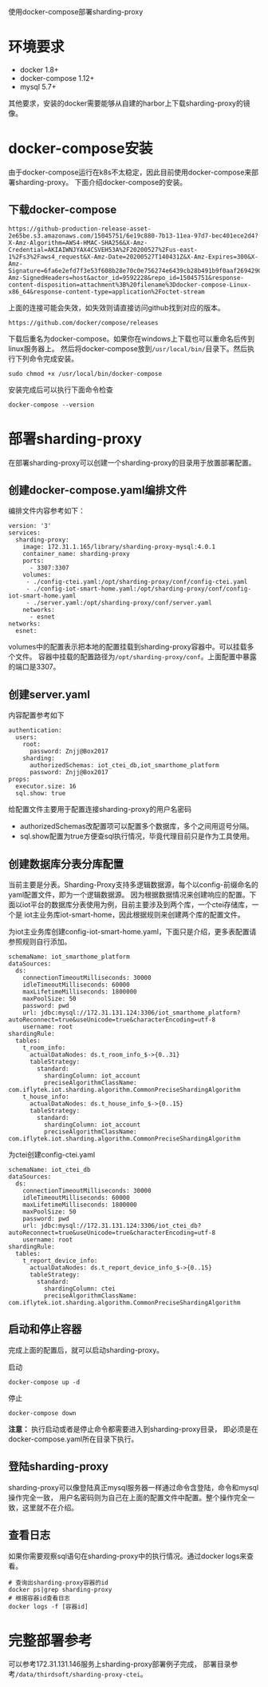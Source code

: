使用docker-compose部署sharding-proxy

# 环境要求
- docker 1.8+
- docker-compose 1.12+
- mysql 5.7+

其他要求，安装的docker需要能够从自建的harbor上下载sharding-proxy的镜像。
# docker-compose安装
由于docker-compose运行在k8s不太稳定，因此目前使用docker-compose来部署sharding-proxy。
下面介绍docker-compose的安装。

## 下载docker-compose
```
https://github-production-release-asset-2e65be.s3.amazonaws.com/15045751/6e19c880-7b13-11ea-97d7-bec401ece2d4?X-Amz-Algorithm=AWS4-HMAC-SHA256&X-Amz-Credential=AKIAIWNJYAX4CSVEH53A%2F20200527%2Fus-east-1%2Fs3%2Faws4_request&X-Amz-Date=20200527T140431Z&X-Amz-Expires=300&X-Amz-Signature=6fa6e2efd7f3e53f608b28e70c0e756274e6439cb28b491b9f0aaf269429054d&X-Amz-SignedHeaders=host&actor_id=9592228&repo_id=15045751&response-content-disposition=attachment%3B%20filename%3Ddocker-compose-Linux-x86_64&response-content-type=application%2Foctet-stream
```
上面的连接可能会失效，如失效则请直接访问github找到对应的版本。
```
https://github.com/docker/compose/releases
```
下载后重名为docker-compose。如果你在windows上下载也可以重命名后传到linux服务器上。
然后将docker-compose放到`/usr/local/bin/`目录下。然后执行下列命令完成安装。
```
sudo chmod +x /usr/local/bin/docker-compose
```
安装完成后可以执行下面命令检查
```
docker-compose --version
```
# 部署sharding-proxy
在部署sharding-proxy可以创建一个sharding-proxy的目录用于放置部署配置。
## 创建docker-compose.yaml编排文件

编排文件内容参考如下：
```
version: '3'
services:
  sharding-proxy:
    image: 172.31.1.165/library/sharding-proxy-mysql:4.0.1
    container_name: sharding-proxy
    ports:
      - 3307:3307
    volumes:
     - ./config-ctei.yaml:/opt/sharding-proxy/conf/config-ctei.yaml
     - ./config-iot-smart-home.yaml:/opt/sharding-proxy/conf/config-iot-smart-home.yaml
     - ./server.yaml:/opt/sharding-proxy/conf/server.yaml
    networks:
      - esnet
networks:
  esnet:
```
volumes中的配置表示把本地的配置挂载到sharding-proxy容器中。可以挂载多个文件。
容器中挂载的配置路径为`/opt/sharding-proxy/conf`。上面配置中暴露的端口是3307。
## 创建server.yaml
内容配置参考如下
```
authentication:
  users:
    root:
      password: Znjj@Box2017
    sharding:
      authorizedSchemas: iot_ctei_db,iot_smarthome_platform
      password: Znjj@Box2017
props:
  executor.size: 16
  sql.show: true
```
给配置文件主要用于配置连接sharding-proxy的用户名密码
- authorizedSchemas改配置项可以配置多个数据库，多个之间用逗号分隔。
- sql.show配置为true方便查sql执行情况，毕竟代理目前只是作为工具使用。
## 创建数据库分表分库配置
当前主要是分表。Sharding-Proxy支持多逻辑数据源，每个以config-前缀命名的yaml配置文件，即为一个逻辑数据源。
因为根据数据情况来创建响应的配置。下面以iot平台的数据库分表使用为例，目前主要涉及到两个库，一个ctei存储库，一个是
iot主业务库iot-smart-home，因此根据规则来创建两个库的配置文件。

为iot主业务库创建config-iot-smart-home.yaml，下面只是介绍，更多表配置请参照规则自行添加。
```
schemaName: iot_smarthome_platform
dataSources:
  ds:
    connectionTimeoutMilliseconds: 30000
    idleTimeoutMilliseconds: 60000
    maxLifetimeMilliseconds: 1800000
    maxPoolSize: 50
    password: pwd
    url: jdbc:mysql://172.31.131.124:3306/iot_smarthome_platform?autoReconnect=true&useUnicode=true&characterEncoding=utf-8
    username: root
shardingRule:
  tables:
    t_room_info:
      actualDataNodes: ds.t_room_info_$->{0..31}
      tableStrategy:
        standard:
          shardingColumn: iot_account
          preciseAlgorithmClassName: com.iflytek.iot.sharding.algorithm.CommonPreciseShardingAlgorithm
    t_house_info:
      actualDataNodes: ds.t_house_info_$->{0..15}
      tableStrategy:
        standard:
          shardingColumn: iot_account
          preciseAlgorithmClassName: com.iflytek.iot.sharding.algorithm.CommonPreciseShardingAlgorithm
```
为ctei创建config-ctei.yaml
```
schemaName: iot_ctei_db
dataSources:
  ds:
    connectionTimeoutMilliseconds: 30000
    idleTimeoutMilliseconds: 60000
    maxLifetimeMilliseconds: 1800000
    maxPoolSize: 50
    password: pwd
    url: jdbc:mysql://172.31.131.124:3306/iot_ctei_db?autoReconnect=true&useUnicode=true&characterEncoding=utf-8
    username: root
shardingRule:
  tables:
    t_report_device_info:
      actualDataNodes: ds.t_report_device_info_$->{0..15}
      tableStrategy:
        standard:
          shardingColumn: ctei
          preciseAlgorithmClassName: com.iflytek.iot.sharding.algorithm.CommonPreciseShardingAlgorithm
```
## 启动和停止容器
完成上面的配置后，就可以启动sharding-proxy。

启动
```
docker-compose up -d
```
停止
```
docker-compose down
```
**注意：** 执行启动或者是停止命令都需要进入到sharding-proxy目录，
即必须是在docker-compose.yaml所在目录下执行。

## 登陆sharding-proxy
sharding-proxy可以像登陆真正mysql服务器一样通过命令含登陆，命令和mysql操作完全一致，
用户名密码则为自己在上面的配置文件中配置。整个操作完全一致，这里就不在介绍。

## 查看日志
如果你需要观察sql语句在sharding-proxy中的执行情况。通过docker logs来查看。

```
# 查询出sharding-proxy容器的id
docker ps|grep sharding-proxy
# 根据容器id查看日志
docker logs -f [容器id]
```
# 完整部署参考
可以参考172.31.131.146服务上sharding-proxy部署例子完成，
部署目录参考`/data/thirdsoft/sharding-proxy-ctei`。
